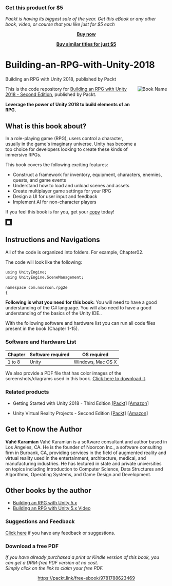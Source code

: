 
### Get this product for $5

<i>Packt is having its biggest sale of the year. Get this eBook or any other book, video, or course that you like just for $5 each</i>


<b><p align='center'>[Buy now](https://packt.link/9781788623469)</p></b>


<b><p align='center'>[Buy similar titles for just $5](https://subscription.packtpub.com/search)</p></b>


# Building-an-RPG-with-Unity-2018
Building an RPG with Unity 2018, published by Packt

<a href="https://www.packtpub.com/game-development/building-rpg-unity-2018-second-edition"><img src="https://www.packtpub.com/sites/default/files/B08987_cover_New.png" alt="Book Name" height="256px" align="right"></a>

This is the code repository for [Building an RPG with Unity 2018 - Second Edition](https://www.packtpub.com/game-development/building-rpg-unity-2018-second-edition), published by Packt.

**Leverage the power of Unity 2018 to build elements of an RPG.**

## What is this book about?
In a role-playing game (RPG), users control a character, usually in the game's imaginary universe. Unity has become a top choice for developers looking to create these kinds of immersive RPGs.

This book covers the following exciting features:
* Construct a framework for inventory, equipment, characters, enemies, quests, and game events
* Understand how to load and unload scenes and assets
* Create multiplayer game settings for your RPG
* Design a UI for user input and feedback
* Implement AI for non-character players

If you feel this book is for you, get your [copy](https://www.amazon.com/dp/1788623460) today!

<a href="https://www.packtpub.com/?utm_source=github&utm_medium=banner&utm_campaign=GitHubBanner"><img src="https://raw.githubusercontent.com/PacktPublishing/GitHub/master/GitHub.png" 
alt="https://www.packtpub.com/" border="5" /></a>


## Instructions and Navigations
All of the code is organized into folders. For example, Chapter02.

The code will look like the following:
```
using UnityEngine; 
using UnityEngine.SceneManagement; 
 
namespace com.noorcon.rpg2e 
{
```

**Following is what you need for this book:**
You will need to have a good understanding of the C# language. You will also need to have a good understanding of the basics of the Unity IDE..

With the following software and hardware list you can run all code files present in the book (Chapter 1-15).

### Software and Hardware List

| Chapter  | Software required                   | OS required                        |
| -------- | ------------------------------------| -----------------------------------|
| 1 to 8   | Unity                               | Windows, Mac OS X                  |



We also provide a PDF file that has color images of the screenshots/diagrams used in this book. [Click here to download it](https://www.packtpub.com/sites/default/files/downloads/BuildinganRPGwithUnity2018SecondEdition_ColorImages.pdf).


### Related products <Other books you may enjoy>
* Getting Started with Unity 2018 - Third Edition [[Packt]](https://www.packtpub.com/game-development/getting-started-unity-2018-third-edition) [[Amazon]](https://www.amazon.com/dp/1788830105)

* Unity Virtual Reality Projects - Second Edition [[Packt]](https://www.packtpub.com/game-development/unity-virtual-reality-projects-second-edition) [[Amazon]](https://www.amazon.com/dp/1788478800)

## Get to Know the Author
**Vahé Karamian**
Vahé Karamian is a software consultant and author based in Los Angeles, CA. He is the founder of Noorcon Inc., a software consulting firm in Burbank, CA, providing services in the field of augmented reality and virtual reality used in the entertainment, architecture, medical, and manufacturing industries. He has lectured in state and private universities on topics including Introduction to Computer Science, Data Structures and Algorithms, Operating Systems, and Game Design and Development.


## Other books by the author
* [Building an RPG with Unity 5.x](https://www.packtpub.com/game-development/building-rpg-unity-5x)
* [Building an RPG with Unity 5.x Video](https://www.packtpub.com/game-development/building-rpg-unity-5x-video)

### Suggestions and Feedback
[Click here](https://docs.google.com/forms/d/e/1FAIpQLSdy7dATC6QmEL81FIUuymZ0Wy9vH1jHkvpY57OiMeKGqib_Ow/viewform) if you have any feedback or suggestions.
### Download a free PDF

 <i>If you have already purchased a print or Kindle version of this book, you can get a DRM-free PDF version at no cost.<br>Simply click on the link to claim your free PDF.</i>
<p align="center"> <a href="https://packt.link/free-ebook/9781788623469">https://packt.link/free-ebook/9781788623469 </a> </p>